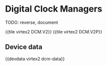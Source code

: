 # Digital Clock Managers

TODO: reverse, document

{{tile virtex2 DCM.V2}}
{{tile virtex2 DCM.V2P}}

## Device data

{{devdata virtex2 dcm-data}}
